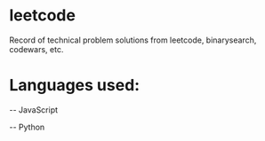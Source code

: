 # leetcode
Record of technical problem solutions from leetcode, binarysearch, codewars, etc.

# Languages used:

-- JavaScript

-- Python
